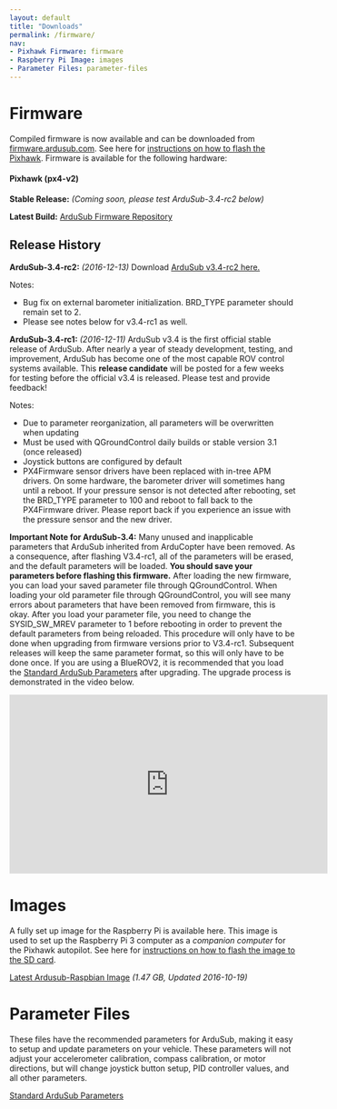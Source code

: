 ```yaml
---
layout: default
title: "Downloads"
permalink: /firmware/
nav:
- Pixhawk Firmware: firmware
- Raspberry Pi Image: images
- Parameter Files: parameter-files
---
```


# Firmware

Compiled firmware is now available and can be downloaded from [firmware.ardusub.com](http://firmware.ardusub.com). See here for [instructions on how to flash the Pixhawk](/initial-setup/#loading-firmware-on-pixhawk). Firmware is available for the following hardware:

#### Pixhawk (px4-v2)

**Stable Release:** *(Coming soon, please test ArduSub-3.4-rc2 below)*

**Latest Build:** <i class="fa fa-download" aria-hidden="true"></i> [ArduSub Firmware Repository](http://firmware.ardusub.com/Sub/latest)

## Release History

**ArduSub-3.4-rc2:** *(2016-12-13)* Download [ArduSub v3.4-rc2 here.](http://firmware.ardusub.com/Sub/ArduSub-3.4-rc2/)

Notes:

- Bug fix on external barometer initialization. BRD_TYPE parameter should remain set to 2.
- Please see notes below for v3.4-rc1 as well.

**ArduSub-3.4-rc1:** *(2016-12-11)* ArduSub v3.4 is the first official stable release of ArduSub. After nearly a year of steady development, testing, and improvement, ArduSub has become one of the most capable ROV control systems available. This **release candidate** will be posted for a few weeks for testing before the official v3.4 is released. Please test and provide feedback!

Notes:

- Due to parameter reorganization, all parameters will be overwritten when updating
- Must be used with QGroundControl daily builds or stable version 3.1 (once released)
- Joystick buttons are configured by default
- PX4Firmware sensor drivers have been replaced with in-tree APM drivers. On some hardware, the barometer driver will sometimes hang until a reboot. If your pressure sensor is not detected after rebooting, set the BRD_TYPE parameter to 100 and reboot to fall back to the PX4Firmware driver. Please report back if you experience an issue with the pressure sensor and the new driver.

**Important Note for ArduSub-3.4:** Many unused and inapplicable parameters that ArduSub inherited from ArduCopter have been removed. As a consequence, after flashing V3.4-rc1, all of the parameters will be erased, and the default parameters will be loaded. **You should save your parameters before flashing this firmware.** After loading the new firmware, you can load your saved parameter file through QGroundControl. When loading your old parameter file through QGroundControl, you will see many errors about parameters that have been removed from firmware, this is okay. After you load your parameter file, you need to change the SYSID_SW_MREV parameter to 1 before rebooting in order to prevent the default parameters from being reloaded. This procedure will only have to be done when upgrading from firmware versions prior to V3.4-rc1. Subsequent releases will keep the same parameter format, so this will only have to be done once. If you are using a BlueROV2, it is recommended that you load the [Standard ArduSub Parameters](http://firmware.ardusub.com/parameters/latest/bluerov2.params) after upgrading. The upgrade process is demonstrated in the video below.

<div align="center">
	<iframe width="560" height="315" src="https://www.youtube.com/embed/siJoON6hgq4" frameborder="0" allowfullscreen></iframe>
</div>

# Images

A fully set up image for the Raspberry Pi is available here. This image is used to set up the Raspberry Pi 3 computer as a *companion computer* for the Pixhawk autopilot. See here for [instructions on how to flash the image to the SD card](/raspi-setup/#easy-setup-with-disk-image).

<i class="fa fa-download" aria-hidden="true"></i> [Latest Ardusub-Raspbian Image](http://img.ardusub.com/ardusub-raspbian.img.gz) *(1.47 GB, Updated 2016-10-19)*

# Parameter Files

These files have the recommended parameters for ArduSub, making it easy to setup and update parameters on your vehicle. These parameters will not adjust your accelerometer calibration, compass calibration, or motor directions, but will change joystick button setup, PID controller values, and all other parameters.

<i class="fa fa-download" aria-hidden="true"></i> [Standard ArduSub Parameters](http://firmware.ardusub.com/parameters/latest/bluerov2.params)